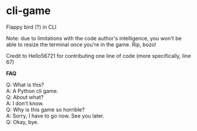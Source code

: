 # cli-game
Flappy bird (?) in CLI  

Note: due to limitations with the code author's intelligence, you won't be able to resize the terminal once you're in the game. Rip, bozo!  

Credit to Hello56721 for contributing one line of code (more specifically, line 67)  

**FAQ**  

Q: What is this?  
A: A Python cli game.  
Q: About what?  
A: I don't know.  
Q: Why is this game so horrible?  
A: Sorry, I have to go now. See you later.  
Q: Okay, bye.  
